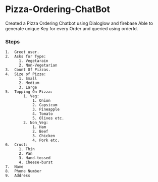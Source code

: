 # Pizza-Ordering-ChatBot
Created a Pizza Ordering Chatbot using Dialoglow and firebase Able to generate unique Key for every Order and queried using orderId.

### Steps
    1.  Greet user.
    2.  Asks for Type:
          1. Vegetarain
          2. Non-Vegetarian
    3.  Count Of Pizzas.
    4.  Size of Pizza:
          1. Small
          2. Medium
          3. Large
    5.  Topping On Pizza:
            1. Veg:
                1. Onion
                2. Capsicum
                3. Pineapple
                4. Tomato
                5. Olives etc.
            2. Non_Veg:
                1. Ham
                2. Beef
                3. Chicken
                4. Pork etc.
    6.  Crust:
          1. Thin
          2. Pan
          3. Hand-tossed
          4. Cheese-burst
    7.  Name
    8.  Phone Number
    9.  Address
          
